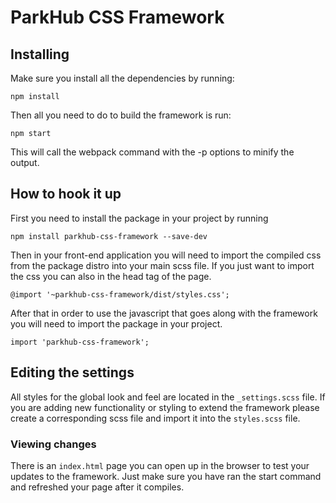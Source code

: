 # ParkHub CSS Framework

## Installing
Make sure you install all the dependencies by running:

`npm install`

Then all you need to do to build the framework is run:

`npm start`  

This will call the webpack command with the -p options to minify the output.

## How to hook it up
First you need to install the package in your project by running

`npm install parkhub-css-framework --save-dev`

Then in your front-end application you will need to import the compiled css from the package distro into your main scss file.  If you just want to import the css you can also in the head tag of the page.

`@import '~parkhub-css-framework/dist/styles.css';`

After that in order to use the javascript that goes along with the framework you will need to import the package in your project.

`import 'parkhub-css-framework';`

## Editing the settings
All styles for the global look and feel are located in the `_settings.scss` file.  If you are adding new functionality or styling to extend the framework please create a corresponding scss file and import it into the `styles.scss` file.

### Viewing changes
There is an `index.html` page you can open up in the browser to test your updates to the framework.  Just make sure you have ran the start command and refreshed your page after it compiles.
